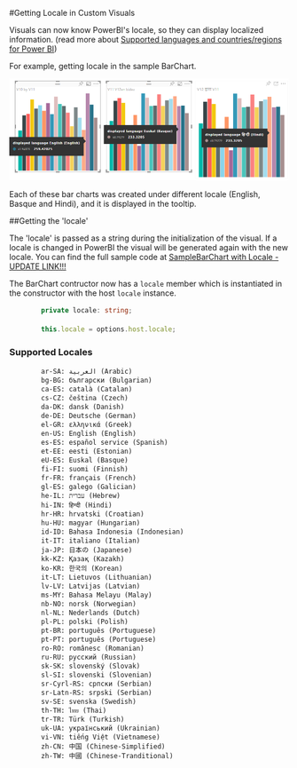 #Getting Locale in Custom Visuals 

Visuals can now know PowerBI's locale, so they can display localized information.
(read more about [Supported languages and countries/regions for Power BI](https://powerbi.microsoft.com/en-us/documentation/powerbi-supported-languages/))

For example, getting locale in the sample BarChart.

![Sample BarChart with Locale](../images/LocaleInSampleBarChart.png)

Each of these bar charts was created under different locale (English, Basque and Hindi), and it is displayed in the tooltip.

##Getting the 'locale'

The 'locale' is passed as a string during the initialization of the visual. If a locale is changed in PowerBI the visual will be generated again with the new locale.
You can find the full sample code at [SampleBarChart with Locale - UPDATE LINK!!!](https://github.com/Microsoft/PowerBI-visuals-sampleBarChart/commit/981b021612d7b333adffe9f723ab27783c76fb14)

The BarChart contructor now has a `locale` member which is instantiated in the constructor with the host `locale` instance.

```typescript
        private locale: string;

        this.locale = options.host.locale;
```

### Supported Locales
            ar-SA: العربية (Arabic)
            bg-BG: български (Bulgarian)
            ca-ES: català (Catalan)
            cs-CZ: čeština (Czech)
            da-DK: dansk (Danish)
            de-DE: Deutsche (German)
            el-GR: ελληνικά (Greek)
            en-US: English (English)
            es-ES: español service (Spanish)
            et-EE: eesti (Estonian)
            eU-ES: Euskal (Basque)
            fi-FI: suomi (Finnish)
            fr-FR: français (French)
            gl-ES: galego (Galician)
            he-IL: עברית (Hebrew)
            hi-IN: हिन्दी (Hindi)
            hr-HR: hrvatski (Croatian)
            hu-HU: magyar (Hungarian)
            id-ID: Bahasa Indonesia (Indonesian)
            it-IT: italiano (Italian)
            ja-JP: 日本の (Japanese)
            kk-KZ: Қазақ (Kazakh)
            ko-KR: 한국의 (Korean)
            it-LT: Lietuvos (Lithuanian)
            lv-LV: Latvijas (Latvian)
            ms-MY: Bahasa Melayu (Malay)
            nb-NO: norsk (Norwegian)
            nl-NL: Nederlands (Dutch)
            pl-PL: polski (Polish)
            pt-BR: português (Portuguese)
            pt-PT: português (Portuguese)
            ro-RO: românesc (Romanian)
            ru-RU: русский (Russian)
            sk-SK: slovenský (Slovak)
            sl-SI: slovenski (Slovenian)
            sr-Cyrl-RS: српски (Serbian)
            sr-Latn-RS: srpski (Serbian)
            sv-SE: svenska (Swedish)
            th-TH: ไทย (Thai)
            tr-TR: Türk (Turkish)
            uk-UA: український (Ukrainian)
            vi-VN: tiếng Việt (Vietnamese)
            zh-CN: 中国 (Chinese-Simplified)
            zh-TW: 中國 (Chinese-Tranditional)
        
        